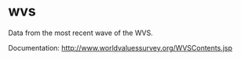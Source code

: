 # wvs
Data from the most recent wave of the WVS.

Documentation: http://www.worldvaluessurvey.org/WVSContents.jsp

